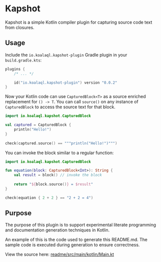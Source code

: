 # Kapshot
Kapshot is a simple Kotlin compiler plugin for capturing source code text from closures.

## Usage

Include the `io.koalaql.kapshot-plugin` Gradle plugin in your `build.gradle.kts`:

```kotlin
plugins {
    /* ... */

    id("io.koalaql.kapshot-plugin") version "0.0.2"
}
```

Now your Kotlin code can use `CapturedBlock<T>` as a source enriched replacement for `() -> T`.
You can call `source()` on any instance of
`CapturedBlock` to access the source text for that block.

```kotlin
import io.koalaql.kapshot.CapturedBlock

val captured = CapturedBlock {
    println("Hello!")
}
    
check(captured.source() == """println("Hello!")""")
```

You can invoke the block similar to a regular function: 

```kotlin
import io.koalaql.kapshot.CapturedBlock

fun equation(block: CapturedBlock<Int>): String {
    val result = block() // invoke the block
    
    return "${block.source()} = $result"
}

check(equation { 2 + 2 } == "2 + 2 = 4")
```

## Purpose

The purpose of this plugin is to support experimental literate
programming and documentation generation techniques in Kotlin.

An example of this is the code used to generate this README.md.
The sample code is executed during generation to ensure correctness.

View the source here: [readme/src/main/kotlin/Main.kt](readme/src/main/kotlin/Main.kt)